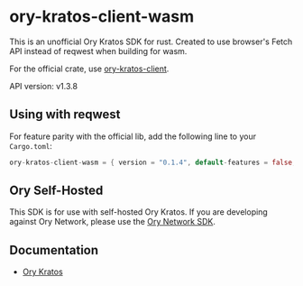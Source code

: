# ory-kratos-client-wasm

This is an unofficial Ory Kratos SDK for rust. Created to use browser's Fetch API instead of reqwest when building for wasm.

For the official crate, use [ory-kratos-client](https://crates.io/crates/ory-kratos-client).

API version: v1.3.8

## Using with reqwest

For feature parity with the official lib, add the following line to your `Cargo.toml`:

```rust
ory-kratos-client-wasm = { version = "0.1.4", default-features = false, features = ["reqwest"] }
```

## Ory Self-Hosted

This SDK is for use with self-hosted Ory Kratos.
If you are developing against Ory Network, please use the [Ory Network SDK](https://www.ory.sh/docs/sdk).

## Documentation
- [Ory Kratos](https://www.ory.sh/kratos/docs/sdk)
